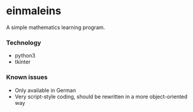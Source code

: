 # einmaleins
A simple mathematics learning program.

### Technology
* python3
* tkinter

### Known issues
* Only available in German
* Very script-style coding, should be rewritten in a more object-oriented way
